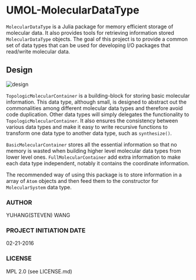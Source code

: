 # UMOL-MolecularDataType
``MolecularDataType`` is a Julia package for
memory efficient storage of molecular data.
It also provides tools for retrieving 
information stored ``MolecularDataType`` objects.
The goal of this project is to provide a common
set of data types that can be used for
developing I/O packages that read/write
molecular data.

## Design
![design](doc/fig/design/type_graph_MolecularDataType.png)

``TopologicMolecularContainer`` is a building-block for
storing basic molecular information. 
This data type, although small, is designed to abstract out
the commonalities among different molecular data types
and therefore avoid code duplication. Other data types
will simply delegates the functionality to 
``TopologicMolecularContainer``. 
It also ensures the consistency between various data types
and make it easy to write recursive functions to 
transform one data type to another data type, 
such as ``synthesize()``. 

``BasicMolecularContainer`` stores all the essential 
information so that no memory is wasted when building higher level molecular data types from lower level ones.
``FullMolecularContainer`` add extra information 
to make each data type independent, notably it contains
the coordinate information.

The recommended way of using this package is to 
store information in a array of ``Atom`` objects
and then feed them to the constructor for ``MolecularSystem`` data type.

### AUTHOR
YUHANG(STEVEN) WANG

### PROJECT INITIATION DATE
02-21-2016

### LICENSE
MPL 2.0 (see LICENSE.md)

